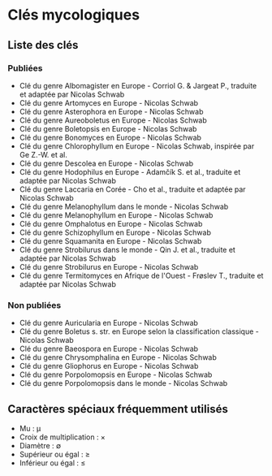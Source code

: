 # Clés mycologiques

## Liste des clés

### Publiées

* Clé du genre Albomagister en Europe - Corriol G. & Jargeat P., traduite et adaptée par Nicolas Schwab
* Clé du genre Artomyces en Europe - Nicolas Schwab
* Clé du genre Asterophora en Europe - Nicolas Schwab
* Clé du genre Aureoboletus en Europe - Nicolas Schwab
* Clé du genre Boletopsis en Europe - Nicolas Schwab
* Clé du genre Bonomyces en Europe - Nicolas Schwab
* Clé du genre Chlorophyllum en Europe - Nicolas Schwab, inspirée par Ge Z.-W. et al.
* Clé du genre Descolea en Europe - Nicolas Schwab
* Clé du genre Hodophilus en Europe - Adamčík S. et al., traduite et adaptée par Nicolas Schwab
* Clé du genre Laccaria en Corée - Cho et al., traduite et adaptée par Nicolas Schwab
* Clé du genre Melanophyllum dans le monde - Nicolas Schwab
* Clé du genre Melanophyllum en Europe - Nicolas Schwab
* Clé du genre Omphalotus en Europe - Nicolas Schwab
* Clé du genre Schizophyllum en Europe - Nicolas Schwab
* Clé du genre Squamanita en Europe - Nicolas Schwab
* Clé du genre Strobilurus dans le monde - Qin J. et al., traduite et adaptée par Nicolas Schwab
* Clé du genre Strobilurus en Europe - Nicolas Schwab
* Clé du genre Termitomyces en Afrique de l'Ouest - Frøslev T., traduite et adaptée par Nicolas Schwab

### Non publiées

* Clé du genre Auricularia en Europe - Nicolas Schwab
* Clé du genre Boletus s. str. en Europe selon la classification classique - Nicolas Schwab
* Clé du genre Baeospora en Europe - Nicolas Schwab
* Clé du genre Chrysomphalina en Europe - Nicolas Schwab
* Clé du genre Gliophorus en Europe - Nicolas Schwab
* Clé du genre Porpolomopsis en Europe - Nicolas Schwab
* Clé du genre Porpolomopsis dans le monde - Nicolas Schwab

## Caractères spéciaux fréquemment utilisés

* Mu : μ
* Croix de multiplication : ×
* Diamètre : ∅
* Supérieur ou égal : ≥
* Inférieur ou égal : ≤
